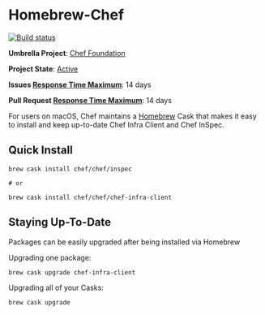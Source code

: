 # Homebrew-Chef
[![Build status](https://badge.buildkite.com/aca5f240e299768ef33c8ccd90c4f713d56e811e9af8d0300c.svg?branch=master)](https://buildkite.com/chef-oss/chef-homebrew-chef-master-verify)

**Umbrella Project**: [Chef Foundation](https://github.com/chef/chef-oss-practices/blob/master/projects/chef-foundation.md)

**Project State**: [Active](https://github.com/chef/chef-oss-practices/blob/master/repo-management/repo-states.md#active)

**Issues [Response Time Maximum](https://github.com/chef/chef-oss-practices/blob/master/repo-management/repo-states.md)**: 14 days

**Pull Request [Response Time Maximum](https://github.com/chef/chef-oss-practices/blob/master/repo-management/repo-states.md)**: 14 days

For users on macOS, Chef maintains a [Homebrew](https://brew.sh/) Cask that makes it easy to install and keep up-to-date Chef Infra Client and Chef InSpec.

## Quick Install

```
brew cask install chef/chef/inspec

# or 

brew cask install chef/chef/chef-infra-client
```

## Staying Up-To-Date

Packages can be easily upgraded after being installed via Homebrew

Upgrading one package:

```
brew cask upgrade chef-infra-client
```

Upgrading all of your Casks:

```
brew cask upgrade
```
